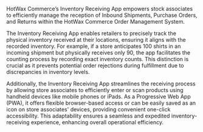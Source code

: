 HotWax Commerce’s Inventory Receiving App empowers stock associates to efficiently manage the reception of Inbound Shipments, Purchase Orders, and Returns within the HotWax Commerce Order Management System.

The Inventory Receiving App enables retailers to precisely track the physical inventory received at their locations, ensuring it aligns with the recorded inventory. For example, if a store anticipates 100 shirts in an incoming shipment but physically receives only 90, the app facilitates the counting process by recording exact inventory counts. This distinction is crucial as it prevents potential order rejections during fulfillment due to discrepancies in inventory levels.

Additionally, the Inventory Receiving App streamlines the receiving process by allowing store associates to efficiently enter or scan products using handheld devices like mobile phones or iPads. As a Progressive Web App (PWA), it offers flexible browser-based access or can be easily saved as an icon on store associates' devices, providing convenient one-click accessibility. This adaptability ensures a seamless and expedited inventory-receiving experience, enhancing overall operational efficiency.

